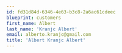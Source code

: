 ```yaml
---
id: fd31d84d-6346-4e63-b3c8-2a6ac61cdeec
blueprint: customers
first_name: Albert
last_name: 'Kranjc Albert'
email: alberto.kranjc@gmail.com
title: 'Albert Kranjc Albert'
---
```

